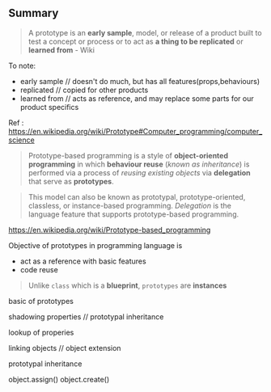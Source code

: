 ## Summary


>A prototype is an **early sample**, model, or release of a product built to test a concept or process or to act as **a thing to be replicated** or **learned from** - Wiki

To note:
- early sample        // doesn't do much, but has all features(props,behaviours)
- replicated          // copied for other products
- learned from        // acts as reference, and may replace some parts for our product specifics

Ref : https://en.wikipedia.org/wiki/Prototype#Computer_programming/computer_science

>Prototype-based programming is a style of **object-oriented programming** in which **behaviour reuse** (*known as inheritance*) is performed via a process of *reusing existing objects* via **delegation** that serve as **prototypes**.

>This model can also be known as prototypal, prototype-oriented, classless, or instance-based programming. *Delegation* is the language feature that supports prototype-based programming.

https://en.wikipedia.org/wiki/Prototype-based_programming

Objective of prototypes in programming language is
- act as a reference with basic features
- code reuse

> Unlike `class` which is a **blueprint**, `prototypes` are **instances**




basic of prototypes

shadowing properties // prototypal inheritance

lookup of properies

linking objects // object extension

prototypal inheritance


object.assign()
object.create()
